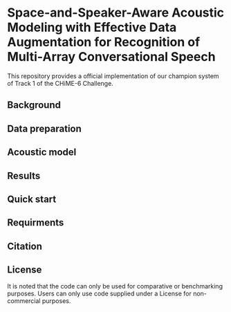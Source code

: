 # Space-and-Speaker-Aware Acoustic Modeling with Effective Data Augmentation for Recognition of Multi-Array Conversational Speech

This repository provides a official implementation of our champion system of Track 1 of the CHiME-6 Challenge. 

## Background

## Data preparation

## Acoustic model

## Results

## Quick start

## Requirments

## Citation

## License

It is noted that the code can only be used for comparative or benchmarking purposes. Users can only use code supplied under a License for non-commercial purposes.
